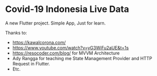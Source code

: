 # Covid-19 Indonesia Live Data

A new Flutter project. Simple App, Just for learn. 

Thanks to:
- https://kawalcorona.com/
- https://www.youtube.com/watch?v=yG3WiFu2aUE&t=1s
- https://resocoder.com/blog/ for MVVM Architecture
- Ady Rangga for teaching me State Management Provider and HTTP Request in Flutter.
- Etc.
